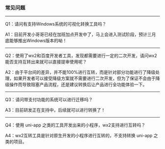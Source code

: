 ### 常见问题

---

Q1：请问有支持Windows系统的可视化转换工具吗？

A1：目前开发小哥哥已经在加班加点开发中了，马上会进入测试阶段，预计三月底能够推出Windows版本的呦！

---

Q2：使用了wx2和百度开发者工具，发现都需要进行一定的二次开发，请问wx2能否支持互转出来就可以直接提审使用呢？

A2：由于平台间的差异，并不能100%进行互转，而是针对部分功能进行了降级处理，如果开发者可以接受降级方案就不需要进行二次开发，但为了保证不会由于降级操作而导致阻塞产品流程，还是建议转换后让产品进行全功能体验一下。

---

Q3：请问带支付功能的系统可以进行迁移吗？

A3：目前研发正在支持中，后续就可以进行转换了！

---

Q4：使用 uni-app 之类的工具开发出来的小程序，wx2支持进行互转吗？

A4：wx2互转工具是针对原生开发的小程序进行互转的，不支持转换 uni-app 之类的项目。